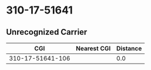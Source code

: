 # 310-17-51641
## Unrecognized Carrier


| CGI | Nearest CGI | Distance |
|-----|-------------|----------|
| 310-17-51641-106 |  | 0.0 |
